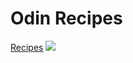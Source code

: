 <html>
  <body> 
<h1>Odin Recipes </h1>
<a href ="https://github.com/Mortal5631/recipes.git"> Recipes</a>
<img src="C:\Users\user\Desktop\Project\jamun.jpg">
  </body>
  </html>
